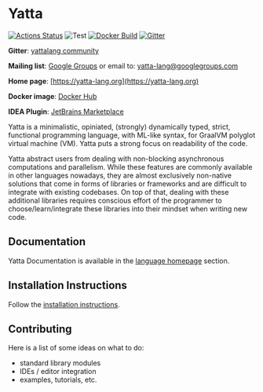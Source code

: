 # Yatta

[![Actions Status](https://github.com/yatta-lang/yatta/workflows/Release/badge.svg)](https://github.com/yatta-lang/yatta/actions)
![Test](https://github.com/yatta-lang/yatta/workflows/Test/badge.svg)
[![Docker Build](https://img.shields.io/docker/cloud/build/akovari/yatta)](https://hub.docker.com/r/akovari/yatta)
[![Gitter](https://badges.gitter.im/yattalang/community.svg)](https://gitter.im/yattalang/community?utm_source=badge&utm_medium=badge&utm_campaign=pr-badge)

**Gitter**: [yattalang community](https://gitter.im/yattalang/community)

**Mailing list**: [Google Groups](https://groups.google.com/forum/#!forum/yatta-lang) or email to: yatta-lang@googlegroups.com

**Home page**: [https://yatta-lang.org](https://yatta-lang.org)

**Docker image**: [Docker Hub](https://hub.docker.com/r/akovari/yatta)

**IDEA Plugin**: [JetBrains Marketplace](https://plugins.jetbrains.com/plugin/14536-yatta-language)

Yatta is a minimalistic, opiniated, (strongly) dynamically typed, strict, functional programming language, with ML-like syntax, for GraalVM polyglot virtual machine (VM). Yatta puts a strong focus on readability of the code.

Yatta abstract users from dealing with non-blocking asynchronous computations and parallelism. While these features are commonly available in other languages nowadays, they are almost exclusively non-native solutions that come in forms of libraries or frameworks and are difficult to integrate with existing codebases. On top of that, dealing with these additional libraries requires conscious effort of the programmer to choose/learn/integrate these libraries into their mindset when writing new code.

## Documentation
Yatta Documentation is available in the [language homepage](https://yatta-lang.org/docs/) section.

## Installation Instructions
Follow the [installation instructions](https://yatta-lang.org/docs/installation/).

## Contributing
Here is a list of some ideas on what to do:

- standard library modules
- IDEs / editor integration
- examples, tutorials, etc.
